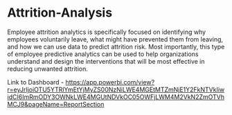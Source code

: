 # Attrition-Analysis

Employee attrition analytics is specifically focused on identifying why employees voluntarily leave, what might have prevented them from leaving, and how we can use data to predict attrition risk. Most importantly, this type of employee predictive analytics can be used to help organizations understand and design the interventions that will be most effective in reducing unwanted attrition.

Link to Dashboard - https://app.powerbi.com/view?r=eyJrIjoiOTU5YTRlYmEtYjMyZS00NzNiLWE4MGEtMTZmNjE1Y2FkNTVkIiwidCI6ImRmODY3OWNkLWE4MGUtNDVkOC05OWFjLWM4M2VkN2ZmOTVhMCJ9&pageName=ReportSection
